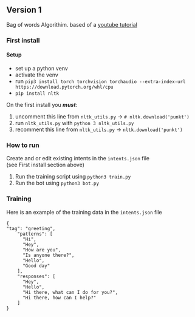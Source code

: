 ## Version 1
Bag of words Algorithim.
based of a [youtube tutorial](https://www.youtube.com/watch?v=RpWeNzfSUHw)

### First install
#### Setup
* set up a python venv
* activate the venv
* run `pip3 install torch torchvision torchaudio --extra-index-url https://download.pytorch.org/whl/cpu`
* `pip install nltk`

On the first install you _**must**_:
1. uncomment this line from `nltk_utils.py` -> `# nltk.download('punkt')`
2. run `nltk_utils.py` with `python 3 nltk_utils.py`
3. recomment this line from `nltk_utils.py` -> `nltk.download('punkt')`

### How to run
Create and or edit existing intents in the `intents.json` file  
(see First install section above)

1. Run the training script using `python3 train.py`
2. Run the bot using `python3 bot.py`


### Training

Here is an example of the training data in the `intents.json` file

```
{
"tag": "greeting",
    "patterns": [
      "Hi",
      "Hey",
      "How are you",
      "Is anyone there?",
      "Hello",
      "Good day"
    ],
    "responses": [
      "Hey",
      "Hello",
      "Hi there, what can I do for you?",
      "Hi there, how can I help?"
    ]
}
```

